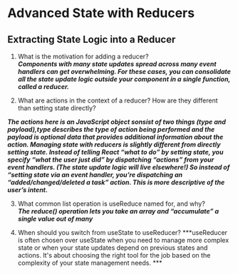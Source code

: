 # Advanced State with Reducers

## Extracting State Logic into a Reducer

1. What is the motivation for adding a reducer?  
***Components with many state updates spread across many event handlers can get overwhelming. For these cases, you can consolidate all the state update logic outside your component in a single function, called a reducer.***    
 
2. What are actions in the context of a reducer? How are they different than setting state directly?  

***The actions here is an JavaScript object sonsist of two things (type and payload),type describes the type of action being performed and the payload is optional data that provides additional information about the action. Managing state with reducers is slightly different from directly setting state. Instead of telling React “what to do” by setting state, you specify “what the user just did” by dispatching “actions” from your event handlers. (The state update logic will live elsewhere!) So instead of “setting state via an event handler, you’re dispatching an “added/changed/deleted a task” action. This is more descriptive of the user’s intent.***  

3. What common list operation is useReduce named for, and why?  
***The reduce() operation lets you take an array and “accumulate” a single value out of many***  

4. When should you switch from useState to useReducer? 
***useReducer is often chosen over useState when you need to manage more complex state or when your state updates depend on previous states and actions. It's about choosing the right tool for the job based on the complexity of your state management needs. ***
